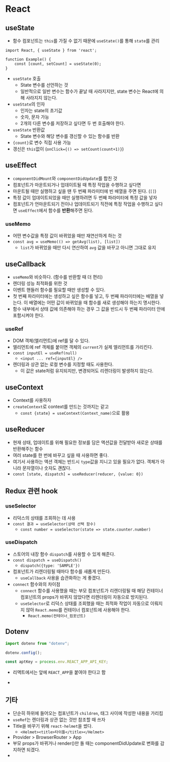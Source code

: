 # React

## useState

- 함수 컴포넌트는 `this`를 가질 수 없기 때문에 `useState()`를 통해 `state`를 관리

```react
import React, { useState } from 'react';

function Example() {
    const [count, setCount] = useState(0);
}
```

- `useState` 호출
    - State 변수를 선언하는 것
    - 일반적으로 일반 변수는 함수가 끝날 때 사라지지만, state 변수는 React에 의해 사라지지 않는다.
- `useState`의 인자
    - 인자는 state의 초기값
    - 숫자, 문자 가능
    - 2개의 다른 변수를 저장하고 싶다면 두 번 호출해야 한다.
- `useState` 반환값
    - State 변수와 해당 변수를 갱신할 수 있는 함수를 반환
- `{count}`로 변수 직접 사용 가능
- 갱신은 `this`없이 (`onClick={() => setCount(count+1)}`)

## useEffect

- `componentDidMount`와 `componentDidUpdate`를 합친 것
- 컴포넌트가 마운트되거나 업데이트될 때 특정 작업을 수행하고 싶다면
- 마운트될 때만 실행하고 싶을 땐 두 번째 파라미터에 빈 배열을 주면 된다. (`[]`)
- 특정 값이 업데이트되었을 때만 실행하려면 두 번째 파라미터에 특정 값을 넣자
- 컴포넌트가 언마운트되기 전이나 업데이트되기 직전에 특정 작업을 수행하고 싶다면 `useEffect`에서 함수를 **반환**해주면 된다.

### useMemo

- 어떤 변수값을 특정 값이 바뀌었을 때만 재연산하게 하는 것
- `const avg = useMemo(() => getAvg(list), [list])`
    - `list`가 바뀌었을 때만 다시 연산하여 `avg` 값을 바꾸고 아니면 그대로 유지

## useCallback

- `useMemo`와 비슷하다. (함수를 반환할 때 더 편리)
- 렌더링 성능 최적화를 위한 것
- 이벤트 핸들러 함수를 필요할 때만 생성할 수 있다.
- 첫 번째 파라미터에는 생성하고 싶은 함수를 넣고, 두 번째 파라미터에는 배열을 넣는다. 이 배열에는 어떤 값이 바뀌었을 때 함수를 새로 생성해야 하는지 명시한다.
- 함수 내부에서 상태 값에 의존해야 하는 경우 그 값을 반드시 두 번째 파라미터 안에 포함시켜야 한다.

### useRef

- DOM 객체(엘리먼트)에 ref를 달 수 있다.
- 엘리먼트에 ref 객체를 붙이면 객체의 `current`가 실제 엘리먼트를 가리킨다.
- `const inputEl = useRef(null)`
    - `<input ... ref={inputEl} />`
- 렌더링과 상관 없는 로컬 변수를 지정할 때도 사용한다.
    - 이 값은 state처럼 유지되지만, 변경되어도 리렌더링이 발생하지 않는다.

## useContext

- Context를 사용하자
- `createContext`로 context를 만드는 것까지는 같고
    - `const {state} = useContext(Context_name)`으로 활용

## useReducer

- 현재 상태, 업데이트를 위해 필요한 정보를 담은 액션값을 전달받아 새로운 상태를 반환해주는 함수
- 여러 state를 한 번에 바꾸고 싶을 때 사용하면 좋다.
- 여기서 사용하는 액션 객체는 반드시 `type`값을 지니고 있을 필요가 없다. 객체가 아니라 문자열이나 숫자도 괜찮다.
- `const [state, dispatch] = useReducer(reducer, {value: 0})`

## Redux 관련 hook

### useSelector

- 리덕스의 상태를 조회하는 데 사용
- `const 결과 = useSelector(상태 선택 함수)`
    - `const number = useSelector(state => state.counter.number)`

### useDispatch

- 스토어의 내장 함수 `dispatch`를 사용할 수 있게 해준다.
- `const dispatch = useDispatch()`
    - `dispatch({type: 'SAMPLE'})`
- 컴포넌트가 리렌더링될 때마다 함수를 새롭게 만든다.
    - `useCallback` 사용을 습관화하는 게 좋겠다.
- `connect` 함수와의 차이점
    - `connect` 함수를 사용했을 때는 부모 컴포넌트가 리렌더링될 때 해당 컨테이너 컴포넌트의 props가 바뀌지 않았다면 리렌더링이 자동으로 방지된다.
    - `useSelector`로 리덕스 상태를 조회했을 때는 최적화 작업이 자동으로 이뤄지지 않아 `React.memo`를 컨테이너 컴포넌트에 사용해야 한다.
        - `React.memo(컨테이너_컴포넌트)`

## Dotenv

```js
import dotenv from "dotenv";

dotenv.config();

const aptKey = process.env.REACT_APP_API_KEY;
```

- 리액트에서는 앞에 `REACT_APP`을 붙여야 한다고 함

- 

## 기타

- 단순히 하위에 들어오는 컴포넌트가 `children`, 태그 사이에 작성한 내용을 가리킴
- `useRef`는 렌더링과 상관 없는 것만 참조할 때 쓰자
- Title을 바꾸기 위해 `react-helmet`을 썼다.
    - `<Helmet><title>타이틀</title></Helmet>`
- Provider > BrowserRouter > App
- 부모 props가 바뀌거나 render()만 돌 때는 componentDidUpdate로 변화를 감지하면 되겠다.
- 